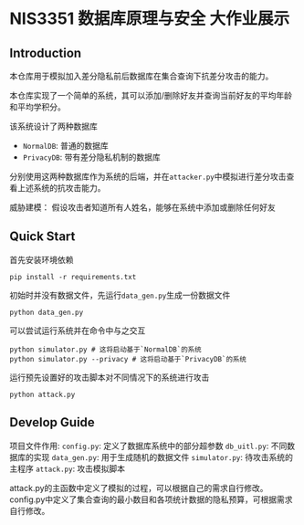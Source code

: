 # NIS3351 数据库原理与安全 大作业展示

## Introduction

本仓库用于模拟加入差分隐私前后数据库在集合查询下抗差分攻击的能力。

本仓库实现了一个简单的系统，其可以添加/删除好友并查询当前好友的平均年龄和平均学积分。

该系统设计了两种数据库
* `NormalDB`: 普通的数据库
* `PrivacyDB`: 带有差分隐私机制的数据库
  
分别使用这两种数据库作为系统的后端，并在`attacker.py`中模拟进行差分攻击查看上述系统的抗攻击能力。

威胁建模：
假设攻击者知道所有人姓名，能够在系统中添加或删除任何好友

## Quick Start

首先安装环境依赖
```
pip install -r requirements.txt
```

初始时并没有数据文件，先运行`data_gen.py`生成一份数据文件
```
python data_gen.py
```

可以尝试运行系统并在命令中与之交互
```
python simulator.py # 这将启动基于`NormalDB`的系统
python simulator.py --privacy # 这将启动基于`PrivacyDB`的系统
```

运行预先设置好的攻击脚本对不同情况下的系统进行攻击
```
python attack.py
```

## Develop Guide

项目文件作用:
`config.py`: 定义了数据库系统中的部分超参数
`db_uitl.py`: 不同数据库的实现
`data_gen.py`: 用于生成随机的数据文件
`simulator.py`: 待攻击系统的主程序
`attack.py`: 攻击模拟脚本

attack.py的主函数中定义了模拟的过程，可以根据自己的需求自行修改。
config.py中定义了集合查询的最小数目和各项统计数据的隐私预算，可根据需求自行修改。